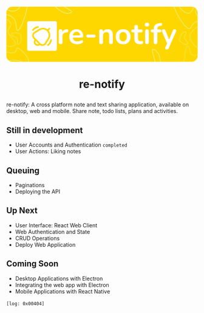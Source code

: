 <p align='center'>
  <img src="https://github.com/Johnmiicheal/re-notify/blob/main/public/banner-notify.png?raw=true" />
 </p>

# <p align='center'> re-notify </p>
re-notify: A cross platform note and text sharing application, available on desktop, web and mobile. Share note, todo lists, plans and activities. 


>>>>>>
## Still in development

* User Accounts and Authentication `completed`
* User Actions: Liking notes

## Queuing
* Paginations
* Deploying the API

## Up Next
* User Interface: React Web Client
* Web Authentication and State
* CRUD Operations 
* Deploy Web Application

## Coming Soon
* Desktop Applications with Electron 
* Integrating the web app with Electron
* Mobile Applications with React Native

```[log: 0x00404]```
